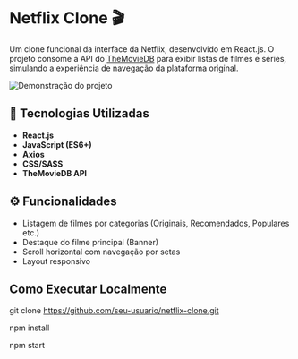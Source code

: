# Netflix Clone 🎬

Um clone funcional da interface da Netflix, desenvolvido em React.js. O projeto consome a API do [TheMovieDB](https://www.themoviedb.org/) para exibir listas de filmes e séries, simulando a experiência de navegação da plataforma original.

![Demonstração do projeto]([https://user-images.githubusercontent.com/SEU_ID/imagem-demo.gif](https://cdn.loom.com/sessions/thumbnails/2f6a6dcb279a4f0792c1d0f639177106-a8ad42979bc54890-full-play.gif))

## 🚀 Tecnologias Utilizadas

- **React.js**
- **JavaScript (ES6+)**
- **Axios**
- **CSS/SASS**
- **TheMovieDB API**

## ⚙️ Funcionalidades

- Listagem de filmes por categorias (Originais, Recomendados, Populares etc.)
- Destaque do filme principal (Banner)
- Scroll horizontal com navegação por setas
- Layout responsivo

## Como Executar Localmente

git clone https://github.com/seu-usuario/netflix-clone.git

npm install

npm start
